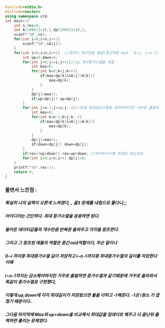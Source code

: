 ```cpp
#include<stdio.h>
#include<vector>
using namespace std;
int main(){
	int n,res=0;
	int A[10001]={0,},dp[10001]={0,};
	scanf("%d",&n);
	for(int i=0;i<n;i++){
		scanf("%d",&A[i]);
	}
	for(int i=0;i<n;i++){  //데이터 개수만큼 돌림(중간역할 mid   0~i, i~n-1)
		int up=0,down=0;
		for(int j=0;j<=i;j++){//up 최대증가수열을 찾음
			int max=0;
			for(int k=0;k<j;k++){
				if(max<dp[k]&&A[j]>A[k]){
					max=dp[k];
				}
			}
			dp[j]=max+1;
			if(up<dp[j]) up=dp[j];
		}
		for(int j=n-1;j>=i;j--){//원래 최대감소수열을 찾아야하지만 거꾸로 출발하므로써 증가수열을 찾음
			int max=0;
			for(int k=n-1;k>j;k--){
				if(max<dp[k]&&A[j]>A[k]){
					max=dp[k];
				}
			}
			dp[j]=max+1;
			if(down<dp[j]) down=dp[j];
		}
		if(res<(up+down)) res=up+down; //바이토닉수열 최댓값 찾는과정
		for(int i=0;i<n;i++) dp[i]=0;
	}
	printf("%d",res-1);
	return 0;
}
```
### 풀면서 느낀점 :
##### 확실히 나의 실력이 오른게 느껴졌다,., 골3 문제를 내힘으로 풀다니;;;
##### 아이디어는 간단하다. 최대 증가수열을 응용하면 된다.
##### 들어온 데이터값들의 개수만큼 반복문 돌려주고 각각을 참조한다.
##### 그리고 그 참조된 애들의 역할은 중간 mid역할이다, 무슨 말이냐
##### 0~i 까지중 최대증가수열 길이 저장하고 i~n-1까지중 최대증가수열의 길이를 저장한다 이떄
##### i~n-1까지는 감소해야하지만 거꾸로 출발하면 증가수열과 같기때문에 거꾸로 올라와서 똑같이 증가수열로 구현했다,
##### 이렇게 up,down에 각각 최대길이가 저장됬으면 둘을 더하고 -1해준다. -1은 i원소 가 겹쳤기 때문이다..
##### 그다음 마지막에 Max와 up+down을 비교해서 최대값을 업데이트 해주고 다 끝난뒤 출력하면 풀리는 문제였다.
